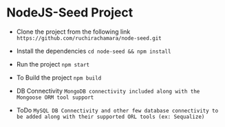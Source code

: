 # NodeJS-Seed Project

- Clone the project from the following link
```https://github.com/ruchirachamara/node-seed.git```

- Install the dependencies
```cd node-seed && npm install```

- Run the project
```npm start```

- To Build the project
```npm build```

- DB Connectivity
```MongoDB connectivity included along with the Mongoose ORM tool support```

- ToDo
```MySQL DB Connectivity and other few database connectivity to be added along with their supported ORL tools (ex: Sequalize)```